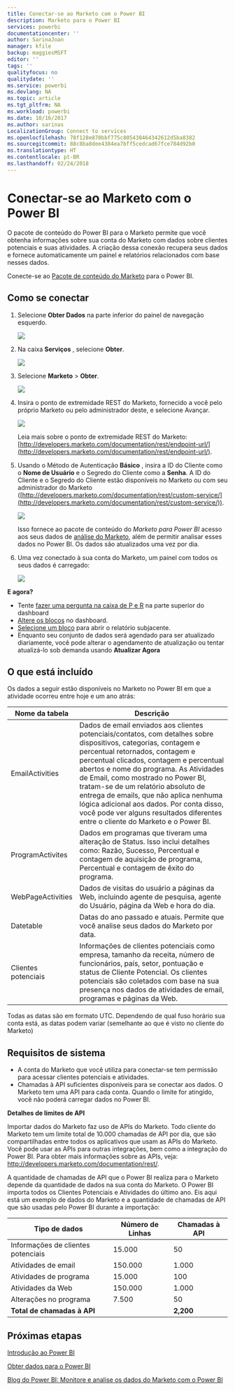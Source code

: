 ```yaml
---
title: Conectar-se ao Marketo com o Power BI
description: Marketo para o Power BI
services: powerbi
documentationcenter: ''
author: SarinaJoan
manager: kfile
backup: maggiesMSFT
editor: ''
tags: ''
qualityfocus: no
qualitydate: ''
ms.service: powerbi
ms.devlang: NA
ms.topic: article
ms.tgt_pltfrm: NA
ms.workload: powerbi
ms.date: 10/16/2017
ms.author: sarinas
LocalizationGroup: Connect to services
ms.openlocfilehash: 78f128e870bbf775c805438464342612d5ba8382
ms.sourcegitcommit: 88c8ba8dee4384ea7bff5cedcad67fce784d92b0
ms.translationtype: HT
ms.contentlocale: pt-BR
ms.lasthandoff: 02/24/2018
---
```

# <a name="connect-to-marketo-with-power-bi"></a>Conectar-se ao Marketo com o Power BI
O pacote de conteúdo do Power BI para o Marketo permite que você obtenha informações sobre sua conta do Marketo com dados sobre clientes potenciais e suas atividades. A criação dessa conexão recupera seus dados e fornece automaticamente um painel e relatórios relacionados com base nesses dados.

Conecte-se ao [Pacote de conteúdo do Marketo](https://app.powerbi.com/getdata/services/marketo) para o Power BI.

## <a name="how-to-connect"></a>Como se conectar
1. Selecione **Obter Dados** na parte inferior do painel de navegação esquerdo.
   
   ![](media/service-connect-to-marketo/pbi_getdata.png)
2. Na caixa **Serviços** , selecione **Obter**.
   
   ![](media/service-connect-to-marketo/pbi_getservices.png) 
3. Selecione **Marketo** \> **Obter**.
   
   ![](media/service-connect-to-marketo/marketo.png)
4. Insira o ponto de extremidade REST do Marketo, fornecido a você pelo próprio Marketo ou pelo administrador deste, e selecione Avançar.
   
   ![](media/service-connect-to-marketo/pbi_marketoconnect.png)
   
   Leia mais sobre o ponto de extremidade REST do Marketo: [http://developers.marketo.com/documentation/rest/endpoint-url/](http://developers.marketo.com/documentation/rest/endpoint-url/).
5. Usando o Método de Autenticação **Básico** , insira a ID do Cliente como o **Nome de Usuário** e o Segredo do Cliente como a **Senha**. A ID do Cliente e o Segredo do Cliente estão disponíveis no Marketo ou com seu administrador do Marketo ([http://developers.marketo.com/documentation/rest/custom-service/](http://developers.marketo.com/documentation/rest/custom-service/)). 
   
   ![](media/service-connect-to-marketo/pbi_marketosignin.png)
   
   Isso fornece ao pacote de conteúdo do *Marketo para Power BI* acesso aos seus dados de [análise do Marketo](https://powerbi.microsoft.com/integrations/marketo), além de permitir analisar esses dados no Power BI. Os dados são atualizados uma vez por dia.
6. Uma vez conectado à sua conta do Marketo, um painel com todos os seus dados é carregado:
   
   ![](media/service-connect-to-marketo/pbi_marketodash.png)

**E agora?**

* Tente [fazer uma pergunta na caixa de P e R](power-bi-q-and-a.md) na parte superior do dashboard
* [Altere os blocos](service-dashboard-edit-tile.md) no dashboard.
* [Selecione um bloco](service-dashboard-tiles.md) para abrir o relatório subjacente.
* Enquanto seu conjunto de dados será agendado para ser atualizado diariamente, você pode alterar o agendamento de atualização ou tentar atualizá-lo sob demanda usando **Atualizar Agora**

## <a name="whats-included"></a>O que está incluído
Os dados a seguir estão disponíveis no Marketo no Power BI em que a atividade ocorreu entre hoje e um ano atrás:

| Nome da tabela | Descrição |
| --- | --- |
| EmailActivities |Dados de email enviados aos clientes potenciais/contatos, com detalhes sobre dispositivos, categorias, contagem e percentual retornados, contagem e percentual clicados, contagem e percentual abertos e nome do programa. As Atividades de Email, como mostrado no Power BI, tratam-se de um relatório absoluto de entrega de emails, que não aplica nenhuma lógica adicional aos dados. Por conta disso, você pode ver alguns resultados diferentes entre o cliente do Marketo e o Power BI. |
| ProgramActivites |Dados em programas que tiveram uma alteração de Status. Isso inclui detalhes como: Razão, Sucesso, Percentual e contagem de aquisição de programa, Percentual e contagem de êxito do programa. |
| WebPageActivities |Dados de visitas do usuário a páginas da Web, incluindo agente de pesquisa, agente do Usuário, página da Web e hora do dia. |
| Datetable |Datas do ano passado e atuais.  Permite que você analise seus dados do Marketo por data. |
| Clientes potenciais |Informações de clientes potenciais como empresa, tamanho da receita, número de funcionários, país, setor, pontuação e status de Cliente Potencial. Os clientes potenciais são coletados com base na sua presença nos dados de atividades de email, programas e páginas da Web. |

Todas as datas são em formato UTC. Dependendo de qual fuso horário sua conta está, as datas podem variar (semelhante ao que é visto no cliente do Marketo)

## <a name="system-requirements"></a>Requisitos de sistema
* A conta do Marketo que você utiliza para conectar-se tem permissão para acessar clientes potenciais e atividades.
* Chamadas à API suficientes disponíveis para se conectar aos dados.  O Marketo tem uma API para cada conta.  Quando o limite for atingido, você não poderá carregar dados no Power BI. 

**Detalhes de limites de API**

Importar dados do Marketo faz uso de APIs do Marketo. Todo cliente do Marketo tem um limite total de 10.000 chamadas de API por dia, que são compartilhadas entre todos os aplicativos que usam as APIs do Marketo. Você pode usar as APIs para outras integrações, bem como a integração do Power BI. Para obter mais informações sobre as APIs, veja: <http://developers.marketo.com/documentation/rest/>.

A quantidade de chamadas de API que o Power BI realiza para o Marketo depende da quantidade de dados na sua conta do Marketo. O Power BI importa todos os Clientes Potenciais e Atividades do último ano. Eis aqui está um exemplo de dados do Marketo e a quantidade de chamadas de API que são usadas pelo Power BI durante a importação:  

| Tipo de dados | Número de Linhas | Chamadas à API |
| --- | --- | --- |
| Informações de clientes potenciais |15.000 |50 |
| Atividades de email |150.000 |1.000 |
| Atividades de programa |15.000 |100 |
| Atividades da Web |150.000 |1.000 |
| Alterações no programa |7.500 |50 |
| **Total de chamadas à API** | |**2,200** |

## <a name="next-steps"></a>Próximas etapas
[Introdução ao Power BI](service-get-started.md)

[Obter dados para o Power BI](service-get-data.md)

[Blog do Power BI: Monitore e analise os dados do Marketo com o Power BI](http://blogs.msdn.com/b/powerbi/archive/2015/03/19/monitor-and-analyze-your-marketo-data-with-power-bi.aspx)

